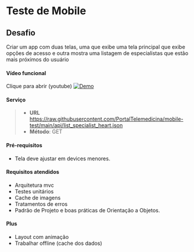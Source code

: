 Teste de Mobile
===================


Desafio
-------------
Criar um app com duas telas, uma que exibe uma tela principal que exibe opções de acesso e outra mostra uma listagem de especialistas que estão mais próximos do usuário



#### <i class="icon-file"></i> Vídeo funcional
Clique para abrir (youtube)
[![Demo](https://github.com/diogoroos/mobile-test/blob/main/TM.png)](https://www.youtube.com/watch?v=GbB4gaQxlBw)

#### <i class="icon-folder-open"></i> Serviço
> - **URL** https://raw.githubusercontent.com/PortalTelemedicina/mobile-test/main/api/list_specialist_heart.json
> - **Método**: GET

#### <i class="icon-pencil"></i> Pré-requisitos
- Tela deve ajustar em devices menores.

#### <i class="icon-folder-open"></i> Requisitos atendidos
- Arquitetura mvc
- Testes unitários
- Cache de imagens
- Tratamentos de erros
- Padrão de Projeto e boas práticas de Orientação a Objetos.

#### <i class="icon-hdd"></i> Plus
- Layout com animação
- Trabalhar offline (cache dos dados)
